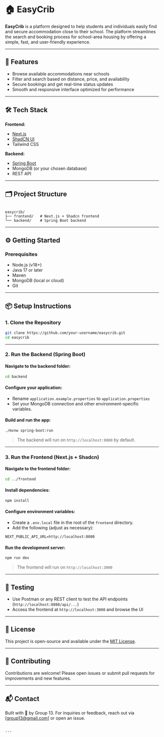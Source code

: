 # 🏠 EasyCrib

**EasyCrib** is a platform designed to help students and individuals easily find and secure accommodation close to their school. The platform streamlines the search and booking process for school-area housing by offering a simple, fast, and user-friendly experience.

---

## 🚀 Features

- Browse available accommodations near schools
- Filter and search based on distance, price, and availability
- Secure bookings and get real-time status updates
- Smooth and responsive interface optimized for performance

---

## 🛠️ Tech Stack

**Frontend:**

- [Next.js](https://nextjs.org/)
- [ShadCN UI](https://ui.shadcn.dev/)
- Tailwind CSS

**Backend:**

- [Spring Boot](https://spring.io/projects/spring-boot)
- MongoDB (or your chosen database)
- REST API

---

## 🗂️ Project Structure

```

easycrib/
├── frontend/   # Next.js + Shadcn frontend
└── backend/    # Spring Boot backend

````

---

## ⚙️ Getting Started

### Prerequisites

- Node.js (v18+)
- Java 17 or later
- Maven
- MongoDB (local or cloud)
- Git

---

## 📦 Setup Instructions

### 1. Clone the Repository

```bash
git clone https://github.com/your-username/easycrib.git
cd easycrib
````

---

### 2. Run the Backend (Spring Boot)

#### Navigate to the backend folder:

```bash
cd backend
```

#### Configure your application:

* Rename `application.example.properties` to `application.properties`
* Set your MongoDB connection and other environment-specific variables.

#### Build and run the app:

```bash
./mvnw spring-boot:run
```

> The backend will run on `http://localhost:8080` by default.

---

### 3. Run the Frontend (Next.js + Shadcn)

#### Navigate to the frontend folder:

```bash
cd ../frontend
```

#### Install dependencies:

```bash
npm install
```

#### Configure environment variables:

* Create a `.env.local` file in the root of the `frontend` directory.
* Add the following (adjust as necessary):

```
NEXT_PUBLIC_API_URL=http://localhost:8080
```

#### Run the development server:

```bash
npm run dev
```

> The frontend will run on `http://localhost:3000`

---

## 🧪 Testing

* Use Postman or any REST client to test the API endpoints (`http://localhost:8080/api/...`)
* Access the frontend at `http://localhost:3000` and browse the UI

---

## 📄 License

This project is open-source and available under the [MIT License](LICENSE).

---

## 🤝 Contributing

Contributions are welcome! Please open issues or submit pull requests for improvements and new features.

---

## 📬 Contact

Built with 💙 by Group 13.
For inquiries or feedback, reach out via \[[group13@gmail.com](mailto:paul.agbogun@gmail.com)] or open an issue.

```

---
